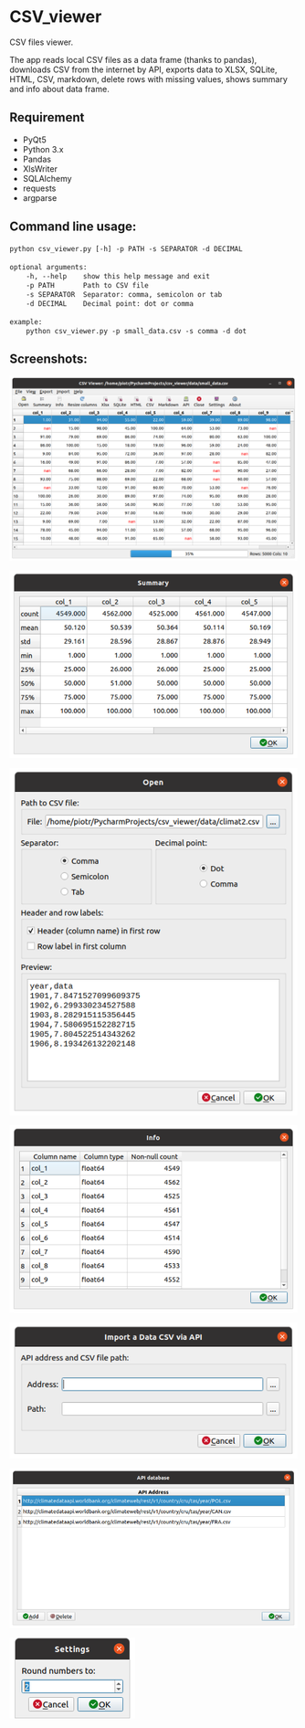 # CSV_viewer
CSV files viewer.
 
The app reads local CSV files as a data frame (thanks to 
pandas), downloads CSV from the internet by API, exports 
data to XLSX, SQLite, HTML, CSV, markdown, delete rows 
with missing values, shows summary and info about data 
frame. 

## Requirement
-   PyQt5
-   Python 3.x
-   Pandas 
-   XlsWriter
-   SQLAlchemy
-   requests
-   argparse

## Command line usage:

    python csv_viewer.py [-h] -p PATH -s SEPARATOR -d DECIMAL

    optional arguments:
        -h, --help    show this help message and exit
        -p PATH       Path to CSV file
        -s SEPARATOR  Separator: comma, semicolon or tab
        -d DECIMAL    Decimal point: dot or comma

    example:
        python csv_viewer.py -p small_data.csv -s comma -d dot 

## Screenshots:

![Screen](/doc/csv_viewer.png)

![Screen](/doc/csv_viewer2.png)

![Screen](/doc/csv_viewer3.png)

![Screen](/doc/csv_viewer4.png)

![Screen](/doc/csv_viewer5.png)

![Screen](/doc/csv_viewer6.png)

![Screen](/doc/csv_viewer7.png)